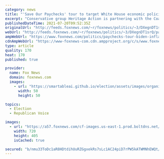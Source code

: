 ```yaml
---
category: news
title: "'Save Our Paychecks' tour to target White House economic policies, 'Bidenflation'"
excerpt: "Conservative group Heritage Action is partnering with the Coalition to Protect American Workers to launch a nationwide tour targeting what they describe as the “disastrous” effect that the Biden administration’s policies have had on American workers and businesses."
publishedDateTime: 2021-07-20T09:52:35Z
originalUrl: "http://feeds.foxnews.com/~r/foxnews/politics/~3/DXegnDT1srQ/paychecks-tour-biden-inflation"
webUrl: "http://feeds.foxnews.com/~r/foxnews/politics/~3/DXegnDT1srQ/paychecks-tour-biden-inflation"
ampWebUrl: "https://www.foxnews.com/politics/paychecks-tour-biden-inflation.amp"
cdnAmpWebUrl: "https://www-foxnews-com.cdn.ampproject.org/c/s/www.foxnews.com/politics/paychecks-tour-biden-inflation.amp"
type: article
quality: 170
heat: 170
published: true

provider:
  name: Fox News
  domain: foxnews.com
  images:
    - url: "https://smartableai.github.io/election/assets/images/organizations/foxnews.com-50x50.jpg"
      width: 50
      height: 50

topics:
  - Election
  - Republican Voice

images:
  - url: "https://a57.foxnews.com/cf-images.us-east-1.prod.boltdns.net/v1/static/694940094001/41072930-5cf3-4e2d-84b0-b6baddaaf93d/535d40b6-dfc5-4e52-bf91-1b4494e3a5bb/1280x720/match/720/405/image.jpg?ve=1&tl=1"
    width: 720
    height: 405
    isCached: true

secured: "b/nmu33ToDc1aR8HDtdihUuRZGgxekRs7sLc1AC24piD7rPW5kATWMNhEWQt/RxD/M/pHDjAKGrOqiO8D3w0K75GWy4zWT4PIJMYBODPqIqzDJ4nOJxIqz6gP0SlmcmHy7DehDRs7k2pFY94STiOtehelMQzBOK9dMLBqZSawDA5f78wLfeaV9upe4uNJUOA9p20TVWUUbSruEDur824o6J4XriLvcfYe5w8P/7VQw6Lg77TgWLlTNPMkUjCq6UwgB4Wb9l9/3ha3cB2gYsw04872A1n8p+W2bOk5OqyuepehMvoHxcqY2UhJ9+U+d4mhwrq+eLmGzJKhr1UBVm0Y6EJ4alTFKQiFRCIbW7CNxE=;/A3v/uq0Jt6J62IeHbbiGg=="
---
```


